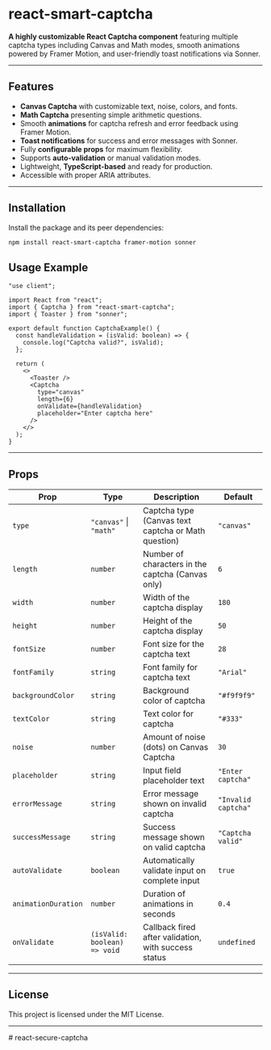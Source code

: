 # react-smart-captcha

**A highly customizable React Captcha component** featuring multiple captcha types including Canvas and Math modes, smooth animations powered by Framer Motion, and user-friendly toast notifications via Sonner.

---

## Features

- **Canvas Captcha** with customizable text, noise, colors, and fonts.
- **Math Captcha** presenting simple arithmetic questions.
- Smooth **animations** for captcha refresh and error feedback using Framer Motion.
- **Toast notifications** for success and error messages with Sonner.
- Fully **configurable props** for maximum flexibility.
- Supports **auto-validation** or manual validation modes.
- Lightweight, **TypeScript-based** and ready for production.
- Accessible with proper ARIA attributes.

---

## Installation

Install the package and its peer dependencies:

```bash
npm install react-smart-captcha framer-motion sonner
```

## Usage Example

```tsx
"use client";

import React from "react";
import { Captcha } from "react-smart-captcha";
import { Toaster } from "sonner";

export default function CaptchaExample() {
  const handleValidation = (isValid: boolean) => {
    console.log("Captcha valid?", isValid);
  };

  return (
    <>
      <Toaster />
      <Captcha
        type="canvas"
        length={6}
        onValidate={handleValidation}
        placeholder="Enter captcha here"
      />
    </>
  );
}
```

---

## Props

| Prop                | Type                         | Description                                          | Default             |
| ------------------- | ---------------------------- | ---------------------------------------------------- | ------------------- |
| `type`              | `"canvas"` \| `"math"`       | Captcha type (Canvas text captcha or Math question)  | `"canvas"`          |
| `length`            | `number`                     | Number of characters in the captcha (Canvas only)    | `6`                 |
| `width`             | `number`                     | Width of the captcha display                         | `180`               |
| `height`            | `number`                     | Height of the captcha display                        | `50`                |
| `fontSize`          | `number`                     | Font size for the captcha text                       | `28`                |
| `fontFamily`        | `string`                     | Font family for captcha text                         | `"Arial"`           |
| `backgroundColor`   | `string`                     | Background color of captcha                          | `"#f9f9f9"`         |
| `textColor`         | `string`                     | Text color for captcha                               | `"#333"`            |
| `noise`             | `number`                     | Amount of noise (dots) on Canvas Captcha             | `30`                |
| `placeholder`       | `string`                     | Input field placeholder text                         | `"Enter captcha"`   |
| `errorMessage`      | `string`                     | Error message shown on invalid captcha               | `"Invalid captcha"` |
| `successMessage`    | `string`                     | Success message shown on valid captcha               | `"Captcha valid"`   |
| `autoValidate`      | `boolean`                    | Automatically validate input on complete input       | `true`              |
| `animationDuration` | `number`                     | Duration of animations in seconds                    | `0.4`               |
| `onValidate`        | `(isValid: boolean) => void` | Callback fired after validation, with success status | `undefined`         |

---


## License

This project is licensed under the MIT License.

---



#   r e a c t - s e c u r e - c a p t c h a  
 
